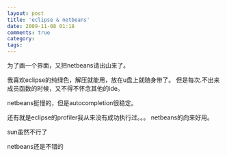 ```yaml
---
layout: post
title: 'eclipse & netbeans'
date: 2009-11-08 01:18
comments: true
category: 
tags:
---
```

    

为了画一个界面，又把netbeans请出山来了。
  

  

我喜欢eclipse的纯绿色，解压就能用，放在u盘上就随身带了。
但是每次.不出来成员函数的时候，又不得不怀念其他的ide。
  

  

netbeans挺慢的，但是autocompletion很稳定。
  

  

还有就是eclipse的profiler我从来没有成功执行过。。。
netbeans的向来好用。
  

  

sun虽然不行了
  

netbeans还是不错的
